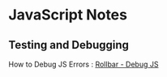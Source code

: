 # JavaScript Notes


## Testing and Debugging

How to Debug JS Errors
: [Rollbar - Debug JS](https://rollbar.com/guides/how-to-debug-javascript/)
